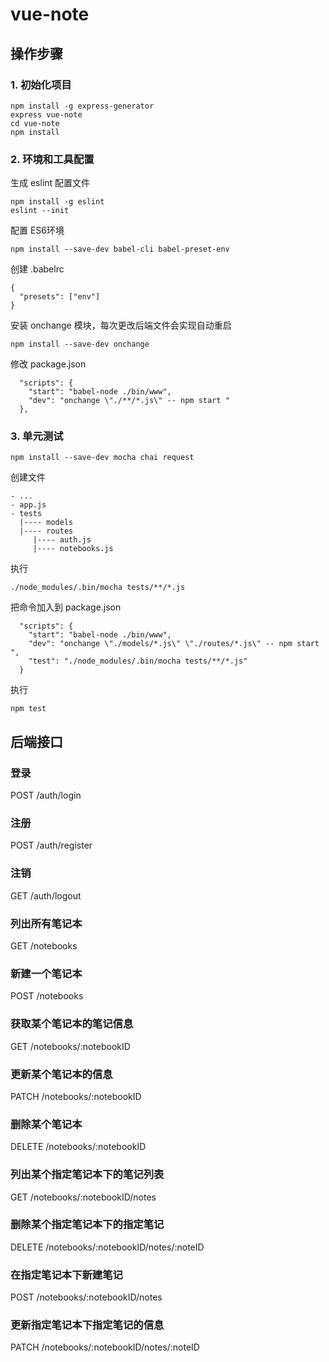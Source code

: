# vue-note
## 操作步骤
### 1. 初始化项目
```
npm install -g express-generator
express vue-note
cd vue-note
npm install
```

### 2. 环境和工具配置
生成 eslint 配置文件
```
npm install -g eslint
eslint --init
```

配置 ES6环境

```
npm install --save-dev babel-cli babel-preset-env
```
创建 .babelrc
```
{
  "presets": ["env"]
}
```

安装 onchange 模块，每次更改后端文件会实现自动重启
```
npm install --save-dev onchange
```

修改 package.json

```
  "scripts": {
    "start": "babel-node ./bin/www",
    "dev": "onchange \"./**/*.js\" -- npm start "
  },
```

### 3. 单元测试

```
npm install --save-dev mocha chai request
```

创建文件

```
- ...
- app.js
- tests
  |---- models
  |---- routes
     |---- auth.js
     |---- notebooks.js
```

执行

```
./node_modules/.bin/mocha tests/**/*.js
```

把命令加入到 package.json

```
  "scripts": {
    "start": "babel-node ./bin/www",
    "dev": "onchange \"./models/*.js\" \"./routes/*.js\" -- npm start ",
    "test": "./node_modules/.bin/mocha tests/**/*.js"
  }
```

执行

```
npm test
```


## 后端接口
### 登录
POST /auth/login

### 注册
POST /auth/register

### 注销
GET /auth/logout

### 列出所有笔记本
GET /notebooks

### 新建一个笔记本
POST /notebooks

### 获取某个笔记本的笔记信息
GET /notebooks/:notebookID

### 更新某个笔记本的信息
PATCH /notebooks/:notebookID

### 删除某个笔记本
DELETE /notebooks/:notebookID

### 列出某个指定笔记本下的笔记列表
GET /notebooks/:notebookID/notes

### 删除某个指定笔记本下的指定笔记
DELETE /notebooks/:notebookID/notes/:noteID

### 在指定笔记本下新建笔记
POST /notebooks/:notebookID/notes

### 更新指定笔记本下指定笔记的信息
PATCH /notebooks/:notebookID/notes/:noteID